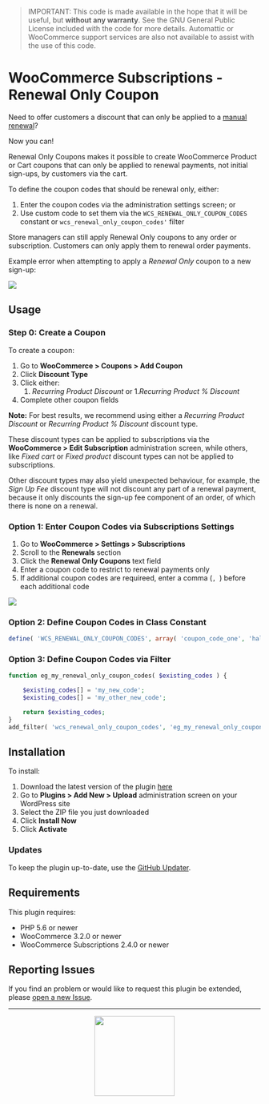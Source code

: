 > IMPORTANT: This code is made available in the hope that it will be useful, but **without any warranty**. See the GNU General Public License included with the code for more details. Automattic or WooCommerce support services are also not available to assist with the use of this code.

# WooCommerce Subscriptions - Renewal Only Coupon

Need to offer customers a discount that can only be applied to a [manual renewal](https://docs.woocommerce.com/document/subscriptions/renewal-process/#section-4)?

Now you can!

Renewal Only Coupons makes it possible to create WooCommerce Product or Cart coupons that can only be applied to renewal payments, not initial sign-ups, by customers via the cart.

To define the coupon codes that should be renewal only, either:

1. Enter the coupon codes via the administration settings screen; or
1. Use custom code to set them via the `WCS_RENEWAL_ONLY_COUPON_CODES` constant or `wcs_renewal_only_coupon_codes'` filter

Store managers can still apply Renewal Only coupons to any order or subscription. Customers can only apply them to renewal order payments.

Example error when attempting to apply a _Renewal Only_ coupon to a new sign-up:

![](http://pic.pros.pr/ea993559e98b/Screen%20Shot%202018-10-30%20at%2011.15.42.png)

## Usage

### Step 0: Create a Coupon

To create a coupon:

1. Go to **WooCommerce > Coupons > Add Coupon**
1. Click **Discount Type**
1. Click either:
	1. _Recurring Product Discount_ or
	1._Recurring Product % Discount_
1. Complete other coupon fields

**Note:** For best results, we recommend using either a _Recurring Product Discount_ or _Recurring Product % Discount_ discount type.

These discount types can be applied to subscriptions via the **WooCommerce > Edit Subscription** administration screen, while others, like _Fixed cart_ or _Fixed product_ discount types can not be applied to subscriptions.

Other discount types may also yield unexpected behaviour, for example, the _Sign Up Fee_ discount type will not discount any part of a renewal payment, because it only discounts the sign-up fee component of an order, of which there is none on a renewal.


### Option 1: Enter Coupon Codes via Subscriptions Settings

1. Go to **WooCommerce > Settings > Subscriptions**
1. Scroll to the **Renewals** section
1. Click the **Renewal Only Coupons** text field
1. Enter a coupon code to restrict to renewal payments only
1. If additional coupon codes are requireed, enter a comma (`, `) before each additional code

![](http://pic.pros.pr/0f138b7a4d9d/Screen%20Shot%202018-10-30%20at%2010.54.38.png)

### Option 2: Define Coupon Codes in Class Constant

```php
define( 'WCS_RENEWAL_ONLY_COUPON_CODES', array( 'coupon_code_one', 'hallowoon', 'cyber_monday' )  );
```

### Option 3: Define Coupon Codes via Filter

```php
function eg_my_renewal_only_coupon_codes( $existing_codes ) {

	$existing_codes[] = 'my_new_code';
	$existing_codes[] = 'my_other_new_code';

	return $existing_codes;
}
add_filter( 'wcs_renewal_only_coupon_codes', 'eg_my_renewal_only_coupon_codes' );
```

## Installation

To install:

1. Download the latest version of the plugin [here](https://github.com/Prospress/woocommerce-subscriptions-renewal-only-coupon/archive/master.zip)
1. Go to **Plugins > Add New > Upload** administration screen on your WordPress site
1. Select the ZIP file you just downloaded
1. Click **Install Now**
1. Click **Activate**

### Updates

To keep the plugin up-to-date, use the [GitHub Updater](https://github.com/afragen/github-updater).

## Requirements

This plugin requires:

* PHP 5.6 or newer
* WooCommerce 3.2.0 or newer
* WooCommerce Subscriptions 2.4.0 or newer

## Reporting Issues

If you find an problem or would like to request this plugin be extended, please [open a new Issue](https://github.com/Prospress/woocommerce-subscriptions-renewal-only-coupon/issues/new).

---

<p align="center">
	<a href="https://prospress.com/">
		<img src="https://cloud.githubusercontent.com/assets/235523/11986380/bb6a0958-a983-11e5-8e9b-b9781d37c64a.png" width="160">
	</a>
</p>
